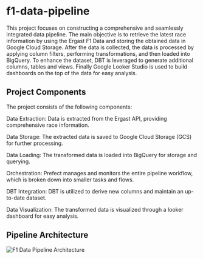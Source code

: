 # f1-data-pipeline
This project focuses on constructing a comprehensive and seamlessly integrated data pipeline. The main objective is to retrieve the latest race information by using the Ergast F1 Data and storing the obtained data in Google Cloud Storage. After the data is collected, the data is processed by applying column filters, performing transformations, and then loaded into BigQuery. To enhance the dataset, DBT is leveraged to generate additional columns, tables and views. Finally Google Looker Studio is used to build dashboards on the top of the data for easy analysis.

## Project Components
The project consists of the following components:

Data Extraction: Data is extracted from the Ergast API, providing comprehensive race information.

Data Storage: The extracted data is saved to Google Cloud Storage (GCS) for further processing.

Data Loading: The transformed data is loaded into BigQuery for storage and querying.

Orchestration: Prefect manages and monitors the entire pipeline workflow, which is broken down into smaller tasks and flows.

DBT Integration: DBT is utilized to derive new columns and maintain an up-to-date dataset.

Data Visualization: The transformed data is visualized through a looker dashboard for easy analysis.

## Pipeline Architecture
![F1 Data Pipeline Architecture](https://github.com/user-attachments/assets/e6428096-b2c3-48c7-bfa4-3826de0cae0c)
